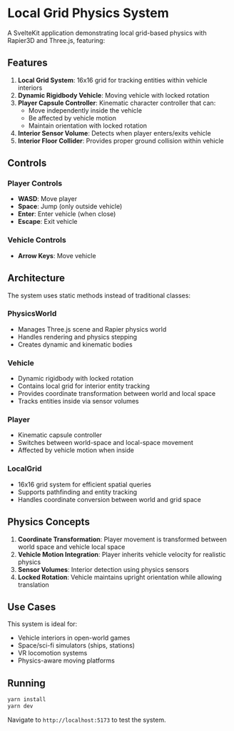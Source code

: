# Local Grid Physics System

A SvelteKit application demonstrating local grid-based physics with Rapier3D and Three.js, featuring:

## Features

1. **Local Grid System**: 16x16 grid for tracking entities within vehicle interiors
2. **Dynamic Rigidbody Vehicle**: Moving vehicle with locked rotation
3. **Player Capsule Controller**: Kinematic character controller that can:
   - Move independently inside the vehicle
   - Be affected by vehicle motion
   - Maintain orientation with locked rotation
4. **Interior Sensor Volume**: Detects when player enters/exits vehicle
5. **Interior Floor Collider**: Provides proper ground collision within vehicle

## Controls

### Player Controls
- **WASD**: Move player
- **Space**: Jump (only outside vehicle)
- **Enter**: Enter vehicle (when close)
- **Escape**: Exit vehicle

### Vehicle Controls
- **Arrow Keys**: Move vehicle

## Architecture

The system uses static methods instead of traditional classes:

### PhysicsWorld
- Manages Three.js scene and Rapier physics world
- Handles rendering and physics stepping
- Creates dynamic and kinematic bodies

### Vehicle
- Dynamic rigidbody with locked rotation
- Contains local grid for interior entity tracking
- Provides coordinate transformation between world and local space
- Tracks entities inside via sensor volumes

### Player
- Kinematic capsule controller
- Switches between world-space and local-space movement
- Affected by vehicle motion when inside

### LocalGrid
- 16x16 grid system for efficient spatial queries
- Supports pathfinding and entity tracking
- Handles coordinate conversion between world and grid space

## Physics Concepts

1. **Coordinate Transformation**: Player movement is transformed between world space and vehicle local space
2. **Vehicle Motion Integration**: Player inherits vehicle velocity for realistic physics
3. **Sensor Volumes**: Interior detection using physics sensors
4. **Locked Rotation**: Vehicle maintains upright orientation while allowing translation

## Use Cases

This system is ideal for:
- Vehicle interiors in open-world games
- Space/sci-fi simulators (ships, stations)
- VR locomotion systems
- Physics-aware moving platforms

## Running

```bash
yarn install
yarn dev
```

Navigate to `http://localhost:5173` to test the system.